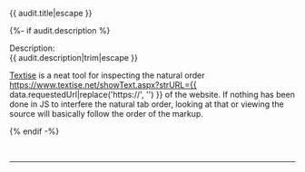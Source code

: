 
{{ audit.title|escape }}

{%- if audit.description %}

Description:<br>
{{ audit.description|trim|escape }}

[Textise](https://www.textise.net/) is a neat tool for inspecting the natural order https://www.textise.net/showText.aspx?strURL={{ data.requestedUrl|replace('https://', '') }} of the website. If nothing has been done in JS to interfere the natural tab order, looking at that or viewing the source will basically follow the order of the markup.

{% endif -%}

<br>

<hr>